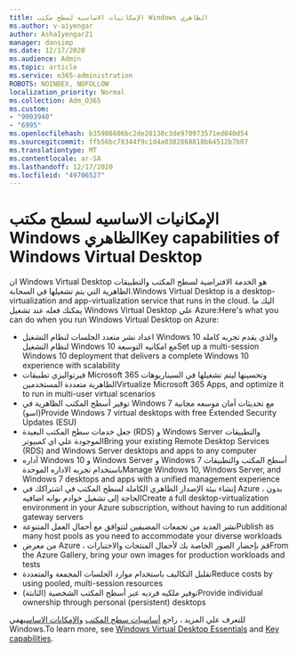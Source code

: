 ```yaml
---
title: الإمكانيات الاساسيه لسطح مكتب Windows الظاهري
ms.author: v-aiyengar
author: AshaIyengar21
manager: dansimp
ms.date: 12/17/2020
ms.audience: Admin
ms.topic: article
ms.service: o365-administration
ROBOTS: NOINDEX, NOFOLLOW
localization_priority: Normal
ms.collection: Adm_O365
ms.custom:
- "9003940"
- "6995"
ms.openlocfilehash: b35986606bc2de28130c3de970973571ed040d54
ms.sourcegitcommit: ffb56bc78344f9c1d4a0302868818b64512b7b07
ms.translationtype: MT
ms.contentlocale: ar-SA
ms.lasthandoff: 12/17/2020
ms.locfileid: "49706527"
---
```

# <a name="key-capabilities-of-windows-virtual-desktop"></a><span data-ttu-id="6f38d-102">الإمكانيات الاساسيه لسطح مكتب Windows الظاهري</span><span class="sxs-lookup"><span data-stu-id="6f38d-102">Key capabilities of Windows Virtual Desktop</span></span>

<span data-ttu-id="6f38d-103">ان Windows Virtual Desktop هو الخدمة الافتراضية لسطح المكتب والتطبيقات الظاهرية التي يتم تشغيلها في السحابة.</span><span class="sxs-lookup"><span data-stu-id="6f38d-103">Windows Virtual Desktop is a desktop-virtualization and app-virtualization service that runs in the cloud.</span></span> <span data-ttu-id="6f38d-104">اليك ما يمكنك فعله عند تشغيل Windows Virtual Desktop علي Azure:</span><span class="sxs-lookup"><span data-stu-id="6f38d-104">Here's what you can do when you run Windows Virtual Desktop on Azure:</span></span>

- <span data-ttu-id="6f38d-105">اعداد نشر متعدد الجلسات لنظام التشغيل Windows 10 والذي يقدم تجربه كامله لنظام التشغيل Windows 10 مع امكانيه التوسعة</span><span class="sxs-lookup"><span data-stu-id="6f38d-105">Set up a multi-session Windows 10 deployment that delivers a complete Windows 10 experience with scalability</span></span>
- <span data-ttu-id="6f38d-106">فيرتواليزي تطبيقات Microsoft 365 وتحسينها ليتم تشغيلها في السيناريوهات الظاهرية متعددة المستخدمين</span><span class="sxs-lookup"><span data-stu-id="6f38d-106">Virtualize Microsoft 365 Apps, and optimize it to run in multi-user virtual scenarios</span></span>
- <span data-ttu-id="6f38d-107">توفير أسطح المكتب الظاهرية في Windows 7 مع تحديثات أمان موسعه مجانية (اسو)</span><span class="sxs-lookup"><span data-stu-id="6f38d-107">Provide Windows 7 virtual desktops with free Extended Security Updates (ESU)</span></span>
- <span data-ttu-id="6f38d-108">جعل خدمات سطح المكتب البعيدة (RDS) و Windows Server والتطبيقات الموجودة علي اي كمبيوتر</span><span class="sxs-lookup"><span data-stu-id="6f38d-108">Bring your existing Remote Desktop Services (RDS) and Windows Server desktops and apps to any computer</span></span>
- <span data-ttu-id="6f38d-109">أداره Windows 10 و Windows Server و Windows 7 أسطح المكتب والتطبيقات باستخدام تجربه الاداره الموحدة</span><span class="sxs-lookup"><span data-stu-id="6f38d-109">Manage Windows 10, Windows Server, and Windows 7 desktops and apps with a unified management experience</span></span>
- <span data-ttu-id="6f38d-110">إنشاء بيئة الإصدار الظاهري الكاملة لسطح المكتب في اشتراكك في Azure ، بدون الحاجة إلى تشغيل خوادم بوابه اضافيه</span><span class="sxs-lookup"><span data-stu-id="6f38d-110">Create a full desktop-virtualization environment in your Azure subscription, without having to run additional gateway servers</span></span>
- <span data-ttu-id="6f38d-111">نشر العديد من تجمعات المضيفين لتتوافق مع أحمال العمل المتنوعة</span><span class="sxs-lookup"><span data-stu-id="6f38d-111">Publish as many host pools as you need to accommodate your diverse workloads</span></span>
- <span data-ttu-id="6f38d-112">من معرض Azure ، قم بإحضار الصور الخاصة بك لأحمال المنتجات والاختبارات</span><span class="sxs-lookup"><span data-stu-id="6f38d-112">From the Azure Gallery, bring your own images for production workloads and tests</span></span>
- <span data-ttu-id="6f38d-113">تقليل التكاليف باستخدام موارد الجلسات المجمعة والمتعددة</span><span class="sxs-lookup"><span data-stu-id="6f38d-113">Reduce costs by using pooled, multi-session resources</span></span>
- <span data-ttu-id="6f38d-114">توفير ملكيه فرديه عبر أسطح المكتب الشخصية (الثابتة)</span><span class="sxs-lookup"><span data-stu-id="6f38d-114">Provide individual ownership through personal (persistent) desktops</span></span>

<span data-ttu-id="6f38d-115">للتعرف علي المزيد ، راجع [أساسيات سطح المكتب](https://go.microsoft.com/fwlink/?linkid=2127033) [والإمكانات الاساسيه](https://go.microsoft.com/fwlink/?linkid=2127033)في Windows.</span><span class="sxs-lookup"><span data-stu-id="6f38d-115">To learn more, see [Windows Virtual Desktop Essentials](https://go.microsoft.com/fwlink/?linkid=2127033) and [Key capabilities](https://go.microsoft.com/fwlink/?linkid=2127033).</span></span>


